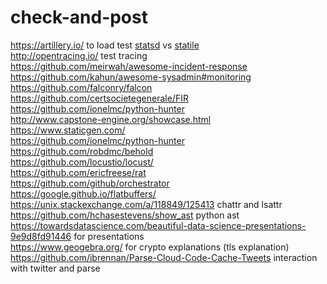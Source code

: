 # check-and-post

https://artillery.io/ to load test [statsd](https://github.com/etsy/statsd) vs [statile](https://github.com/statsite/statsite)  
http://opentracing.io/ test tracing  
https://github.com/meirwah/awesome-incident-response  
https://github.com/kahun/awesome-sysadmin#monitoring  
https://github.com/falconry/falcon  
https://github.com/certsocietegenerale/FIR  
https://github.com/ionelmc/python-hunter  
http://www.capstone-engine.org/showcase.html  
https://www.staticgen.com/  
https://github.com/ionelmc/python-hunter  
https://github.com/robdmc/behold  
https://github.com/locustio/locust/  
https://github.com/ericfreese/rat  
https://github.com/github/orchestrator  
https://google.github.io/flatbuffers/  
https://unix.stackexchange.com/a/118849/125413  chattr and lsattr  
https://github.com/hchasestevens/show_ast  python ast  
https://towardsdatascience.com/beautiful-data-science-presentations-9e9d8fd91446 for presentations  
https://www.geogebra.org/  for crypto explanations (tls explanation)  
https://github.com/ibrennan/Parse-Cloud-Code-Cache-Tweets interaction with twitter and parse  
